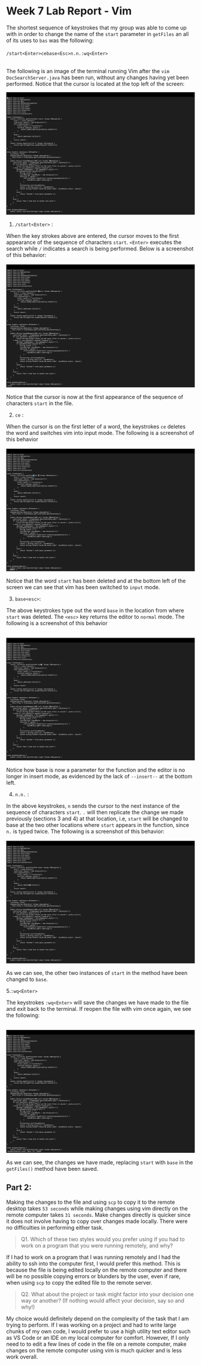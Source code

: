 # Week 7 Lab Report - Vim

The shortest sequence of keystrokes that my group was able to come up with in order to change the name of the `start` parameter in `getFiles` an all of its uses to `bas` was the following: <br><br> 
`/start<Enter>cebase<Esc>n.n.:wq<Enter>` <br> <br>

The following is an image of the terminal running Vim after the `vim DocSearchServer.java` has been run, without any changes having yet been performed. Notice that the cursor is located at the top left of the screen: <br>

![Image](cursorstart.png) <br>


1. `/start<Enter>` :

When the key strokes above are entered, the cursor moves to the first appearance of the sequence of characters `start`. `<Enter>` executes the search while `/` indicates a search is being performed. Below is a screenshot of this behavior: <br><br>
![Image](cursoratstart.png) <br>

Notice that the cursor is now at the first appearance of the sequence of characters `start` in the file.

2. `ce` :

When the cursor is on the first letter of a word, the keystrokes `ce` deletes the word and switches vim into input mode. The following is a screenshot of this behavior <br><br>
![Image](ce.png)<br>

Notice that the word `start` has been deleted and at the bottom left of the screen we can see that vim has been switched to `input` mode.

3. `base<esc>`:

The above keystrokes type out the word `base` in the location from where `start` was deleted. The `<esc>` key returns the editor to `normal` mode. The following is a screenshot of this behavior<br><br>

![Image](base.png)<br>

Notice how base is now a parameter for the function and the editor is no longer in insert mode, as evidenced by the lack of `--insert--` at the bottom left. 

4. `n.n.` :

In the above keystrokes, `n` sends the cursor to the next instance of the sequence of characters `start`. `.` will then replicate the change we made previously (sections 3 and 4) at that location, i.e, `start` will be changed to base at the two other locations where `start` appears in the function, since `n.` is typed twice. The following is a screenshot of this behavior: <br><br>
![Image](ntwice.png)

As we can see, the other two instances of `start` in the method have been changed to `base`.

5.`:wq<Enter>`

The keystrokes `:wq<Enter>` will save the changes we have made to the file and exit back to the terminal. If reopen the file with vim once again, we see the following: <br><br>

![Image](changed.png)

As we can see, the changes we have made, replacing `start` with `base` in the `getFiles()` method have been saved.

## Part 2:

Making the changes to the file and using `scp` to copy it to the remote desktop takes `53 seconds` while making changes using vim directly on the remote computer takes `31 seconds`. Make changes directly is quicker since it does not involve having to copy over changes made locally. There were no difficulties in performing either task.

> Q1. Which of these two styles would you prefer using if you had to work on a program that you were running remotely, and why?

If I had to work on a program that I was running remotely and I had the ability to ssh into the computer first, I would prefer this method. This is because the file is being edited locally on the remote computer and there will be no possible copying errors or blunders by the user, even if rare, when using `scp` to copy the edited file to the remote server. 

> Q2. What about the project or task might factor into your decision one way or another? (If nothing would affect your decision, say so and why!)

My choice would definitely depend on the complexity of the task that I am trying to perform. If I was working on a project and had to write large chunks of my own code, I would prefer to use a high utility text editor such as VS Code or an IDE on my local computer for comfort. However, If I only need to to edit a few lines of code in the file on a remote computer, make changes on the remote computer using vim is much quicker and is less work overall.